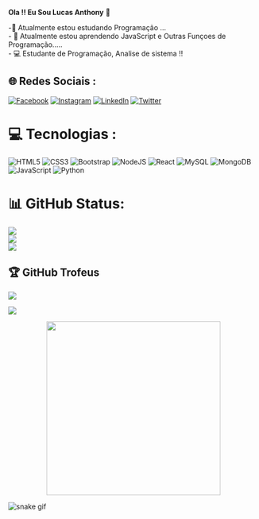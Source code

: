 **Ola !! Eu Sou Lucas Anthony** 👋

-🔭 Atualmente estou estudando Programação ...<br>- 🌱 Atualmente estou aprendendo JavaScript e Outras Funçoes de Programação.....<br>- 💻 Estudante de Programação, Analise de sistema !!


## 🌐 Redes Sociais :
[![Facebook](https://img.shields.io/badge/Facebook-%231877F2.svg?logo=Facebook&logoColor=white)](https://facebook.com/https://www.facebook.com/lucas.anthony.10/) [![Instagram](https://img.shields.io/badge/Instagram-%23E4405F.svg?logo=Instagram&logoColor=white)](https://instagram.com/https://www.instagram.com/dev_anthonylucas/) [![LinkedIn](https://img.shields.io/badge/LinkedIn-%230077B5.svg?logo=linkedin&logoColor=white)](https://linkedin.com/in/https://www.linkedin.com/in/lucas-anthony-569a76255/) [![Twitter](https://img.shields.io/badge/Twitter-%231DA1F2.svg?logo=Twitter&logoColor=white)](https://twitter.com/https://twitter.com/LucasGasparzim) 

# 💻 Tecnologias :
![HTML5](https://img.shields.io/badge/html5-%23E34F26.svg?style=for-the-badge&logo=html5&logoColor=white) ![CSS3](https://img.shields.io/badge/css3-%231572B6.svg?style=for-the-badge&logo=css3&logoColor=white) ![Bootstrap](https://img.shields.io/badge/bootstrap-%23563D7C.svg?style=for-the-badge&logo=bootstrap&logoColor=white) ![NodeJS](https://img.shields.io/badge/node.js-6DA55F?style=for-the-badge&logo=node.js&logoColor=white) ![React](https://img.shields.io/badge/react-%2320232a.svg?style=for-the-badge&logo=react&logoColor=%2361DAFB) ![MySQL](https://img.shields.io/badge/mysql-%2300f.svg?style=for-the-badge&logo=mysql&logoColor=white) ![MongoDB](https://img.shields.io/badge/MongoDB-%234ea94b.svg?style=for-the-badge&logo=mongodb&logoColor=white) ![JavaScript](https://img.shields.io/badge/javascript-%23323330.svg?style=for-the-badge&logo=javascript&logoColor=%23F7DF1E) ![Python](https://img.shields.io/badge/python-3670A0?style=for-the-badge&logo=python&logoColor=ffdd54)
# 📊 GitHub Status:
![](https://github-readme-stats.vercel.app/api?username=Lucas9259&theme=tokyonight&hide_border=false&include_all_commits=true&count_private=true)<br/>![](https://github-readme-streak-stats.herokuapp.com/?user=Lucas9259&theme=tokyonight&hide_border=false)<br/>![](https://github-readme-stats.vercel.app/api/top-langs/?username=Lucas9259&theme=tokyonight&hide_border=false&include_all_commits=true&count_private=true&layout=compact)

## 🏆 GitHub Trofeus 
![](https://github-profile-trophy.vercel.app/?username=Lucas9259&theme=radical&no-frame=false&no-bg=true&margin-w=4)


[![](https://visitcount.itsvg.in/api?id=Lucas9259&icon=0&color=0)](https://visitcount.itsvg.in)

<!-- Proudly created with GPRM ( https://gprm.itsvg.in ) -->
  
 
  
  <div align="center"> 
<img src=  "https://raw.githubusercontent.com/LuigiGf/LuigiGFReadme2/main/code.gif"width="350px" />
</div>
  
![snake gif](https://github.com/Lucas9259/Lucas9259/blob/output/github-contribution-grid-snake.svg)
  
